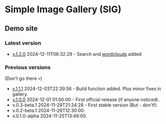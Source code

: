 # Simple Image Gallery (SIG)

## Demo site

### Latest version

- [v.1.2.0](v.1.2.0/index.php) 2024-12-11T06:32:29 - Search and [wordclouds](v.1.2.0/wordclouds.php) added

### Previous versions
(Don't go there &#x1F480;)
- [v.1.1.1](v.1.1.1) 2024-12-03T22:39:56 - Build function added. Plus minor fixes in gallery.
- [v.1.0.0](v.1.0.0) 2024-12-01 01:00:00 - First official release (if anyone noticed).
- v.0.3-beta.1 2024-11-29T21:24:28 - First stable version (But - don't!).
- v.0.2-beta.1	2024-11-28T12:30:00. 
- v.0.1.0-alpha	2024-11-25T13:46:00.

